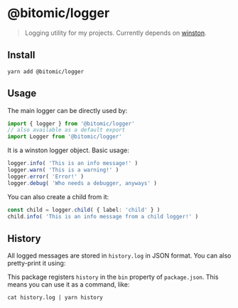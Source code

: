 # @bitomic/logger
> Logging utility for my projects. Currently depends on [winston](https://www.npmjs.com/package/winston).

## Install
```
yarn add @bitomic/logger
```

## Usage
The main logger can be directly used by:
```ts
import { logger } from '@bitomic/logger'
// also available as a default export
import Logger from '@bitomic/logger'
```

It is a winston logger object. Basic usage:

```ts
logger.info( 'This is an info message!' )
logger.warn( 'This is a warning!' )
logger.error( 'Error!' )
logger.debug( 'Who needs a debugger, anyways' )
```

You can also create a child from it:
```ts
const child = logger.child( { label: 'child' } )
child.info( 'This is an info message from a child logger!' )
```

## History
All logged messages are stored in `history.log` in JSON format. You can also pretty-print it using:

This package registers `history` in the `bin` property of `package.json`. This means you can use it as a command, like:

```
cat history.log | yarn history
```